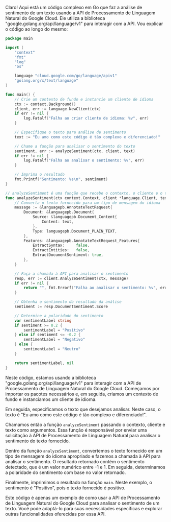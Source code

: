 Claro! Aqui está um código complexo em Go que faz a análise de sentimento de um texto usando a API de Processamento de Linguagem Natural do Google Cloud. Ele utiliza a biblioteca "google.golang.org/api/language/v1" para interagir com a API. Vou explicar o código ao longo do mesmo:

```go
package main

import (
	"context"
	"fmt"
	"log"
	"os"

	language "cloud.google.com/go/language/apiv1"
	"golang.org/x/text/language"
)

func main() {
	// Crie um contexto de fundo e instancie um cliente de idioma
	ctx := context.Background()
	client, err := language.NewClient(ctx)
	if err != nil {
		log.Fatalf("Falha ao criar cliente de idioma: %v", err)
	}

	// Especifique o texto para análise de sentimento
	text := "Eu amo como este código é tão complexo e diferenciado!"

	// Chame a função para analisar o sentimento do texto
	sentiment, err := analyzeSentiment(ctx, client, text)
	if err != nil {
		log.Fatalf("Falha ao analisar o sentimento: %v", err)
	}

	// Imprima o resultado
	fmt.Printf("Sentimento: %s\n", sentiment)
}

// analyzeSentiment é uma função que recebe o contexto, o cliente e o texto a ser analisado e retorna o sentimento detectado.
func analyzeSentiment(ctx context.Context, client *language.Client, text string) (string, error) {
	// Converta o texto fornecido para um tipo de mensagem do idioma
	message := &languagepb.AnnotateTextRequest{
		Document: &languagepb.Document{
			Source: &languagepb.Document_Content{
				Content: text,
			},
			Type: languagepb.Document_PLAIN_TEXT,
		},
		Features: &languagepb.AnnotateTextRequest_Features{
			ExtractSyntax:     false,
			ExtractEntities:   false,
			ExtractDocumentSentiment: true,
		},
	}

	// Faça a chamada à API para analisar o sentimento
	resp, err := client.AnalyzeSentiment(ctx, message)
	if err != nil {
		return "", fmt.Errorf("Falha ao analisar o sentimento: %v", err)
	}

	// Obtenha o sentimento do resultado da análise
	sentiment := resp.DocumentSentiment.Score

	// Determine a polaridade do sentimento
	var sentimentLabel string
	if sentiment >= 0.2 {
		sentimentLabel = "Positivo"
	} else if sentiment <= -0.2 {
		sentimentLabel = "Negativo"
	} else {
		sentimentLabel = "Neutro"
	}

	return sentimentLabel, nil
}
```

Neste código, estamos usando a biblioteca "google.golang.org/api/language/v1" para interagir com a API de Processamento de Linguagem Natural do Google Cloud. Começamos por importar os pacotes necessários e, em seguida, criamos um contexto de fundo e instanciamos um cliente de idioma.

Em seguida, especificamos o texto que desejamos analisar. Neste caso, o texto é "Eu amo como este código é tão complexo e diferenciado!".

Chamamos então a função `analyzeSentiment` passando o contexto, cliente e texto como argumentos. Essa função é responsável por enviar uma solicitação à API de Processamento de Linguagem Natural para analisar o sentimento do texto fornecido.

Dentro da função `analyzeSentiment`, convertemos o texto fornecido em um tipo de mensagem do idioma apropriado e fazemos a chamada à API para analisar o sentimento. O resultado retornado contém o sentimento detectado, que é um valor numérico entre -1 e 1. Em seguida, determinamos a polaridade do sentimento com base no valor retornado.

Finalmente, imprimimos o resultado na função `main`. Neste exemplo, o sentimento é "Positivo", pois o texto fornecido é positivo.

Este código é apenas um exemplo de como usar a API de Processamento de Linguagem Natural do Google Cloud para analisar o sentimento de um texto. Você pode adaptá-lo para suas necessidades específicas e explorar outras funcionalidades oferecidas por essa API.